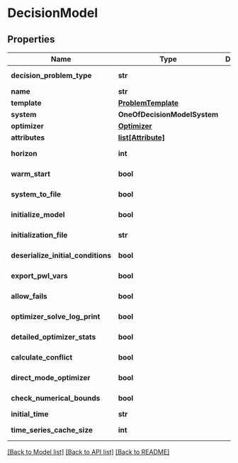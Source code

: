 # DecisionModel

## Properties
Name | Type | Description | Notes
------------ | ------------- | ------------- | -------------
**decision_problem_type** | **str** |  | [optional] [default to 'GenericOpProblem']
**name** | **str** |  | 
**template** | [**ProblemTemplate**](ProblemTemplate.md) |  | 
**system** | **OneOfDecisionModelSystem** |  | 
**optimizer** | [**Optimizer**](Optimizer.md) |  | [optional] 
**attributes** | [**list[Attribute]**](Attribute.md) |  | [optional] 
**horizon** | **int** |  | [optional] [default to 0]
**warm_start** | **bool** |  | [optional] [default to True]
**system_to_file** | **bool** |  | [optional] [default to True]
**initialize_model** | **bool** |  | [optional] [default to True]
**initialization_file** | **str** |  | [optional] [default to '']
**deserialize_initial_conditions** | **bool** |  | [optional] [default to False]
**export_pwl_vars** | **bool** |  | [optional] [default to False]
**allow_fails** | **bool** |  | [optional] [default to False]
**optimizer_solve_log_print** | **bool** |  | [optional] [default to False]
**detailed_optimizer_stats** | **bool** |  | [optional] [default to False]
**calculate_conflict** | **bool** |  | [optional] [default to False]
**direct_mode_optimizer** | **bool** |  | [optional] [default to False]
**check_numerical_bounds** | **bool** |  | [optional] [default to True]
**initial_time** | **str** |  | [optional] 
**time_series_cache_size** | **int** |  | [optional] [default to 1048576]

[[Back to Model list]](../README.md#documentation-for-models) [[Back to API list]](../README.md#documentation-for-api-endpoints) [[Back to README]](../README.md)

